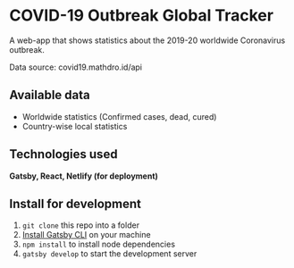 <h1>COVID-19 Outbreak Global Tracker</h1>

A web-app that shows statistics about the 2019-20 worldwide Coronavirus outbreak.

Data source: covid19.mathdro.id/api

## Available data

<ul>
  <li>Worldwide statistics (Confirmed cases, dead, cured)</li>
  <li>Country-wise local statistics</li>
</ul>

## Technologies used

**Gatsby, React, Netlify (for deployment)**

## Install for development

1. ``git clone`` this repo into a folder
2. <a href="https://www.gatsbyjs.org/tutorial/part-zero/#using-the-gatsby-cli" target="_blank">Install Gatsby CLI</a> on your machine
3. ``npm install`` to install node dependencies
4. ``gatsby develop`` to start the development server
